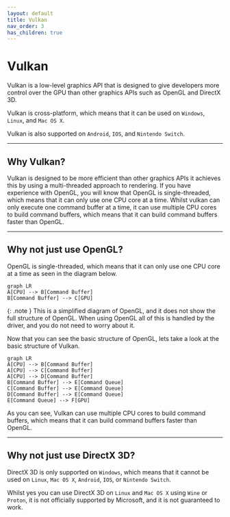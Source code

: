 ```yaml
---
layout: default
title: Vulkan
nav_order: 3
has_children: true
---
```


# Vulkan

Vulkan is a low-level graphics API that is designed to give developers more control over the GPU than other graphics APIs such as OpenGL and DirectX 3D.

Vulkan is cross-platform, which means that it can be used on `Windows`, `Linux`, and `Mac OS X`.

Vulkan is also supported on `Android`, `IOS`, and `Nintendo Switch`.

---

## Why Vulkan?

Vulkan is designed to be more efficient than other graphics APIs it achieves this by using a multi-threaded approach to rendering.
If you have experience with OpenGL, you will know that OpenGL is single-threaded, which means that it can only use one CPU core at a time.
Whilst vulkan can only execute one command buffer at a time, it can use multiple CPU cores to build command buffers, which means that it can build command buffers faster than OpenGL.

---

## Why not just use OpenGL?

OpenGL is single-threaded, which means that it can only use one CPU core at a time as seen in the diagram below.

```mermaid
graph LR
A[CPU] --> B[Command Buffer]
B[Command Buffer] --> C[GPU]
```

{: .note }
This is a simplified diagram of OpenGL, and it does not show the full structure of OpenGL.
When using OpenGL all of this is handled by the driver, and you do not need to worry about it.

Now that you can see the basic structure of OpenGL, lets take a look at the basic structure of Vulkan.

```mermaid
graph LR
A[CPU] --> B[Command Buffer]
A[CPU] --> C[Command Buffer]
A[CPU] --> D[Command Buffer]
B[Command Buffer] --> E[Command Queue]
C[Command Buffer] --> E[Command Queue]
D[Command Buffer] --> E[Command Queue]
E[Command Queue] --> F[GPU]
```

As you can see, Vulkan can use multiple CPU cores to build command buffers, which means that it can build command buffers faster than OpenGL.

---

## Why not just use DirectX 3D?

DirectX 3D is only supported on `Windows`, which means that it cannot be used on `Linux`, `Mac OS X`, `Android`, `IOS`, or `Nintendo Switch`.

Whilst yes you can use DirectX 3D on `Linux` and `Mac OS X` using `Wine` or `Proton`, it is not officially supported by Microsoft, and it is not guaranteed to work.
